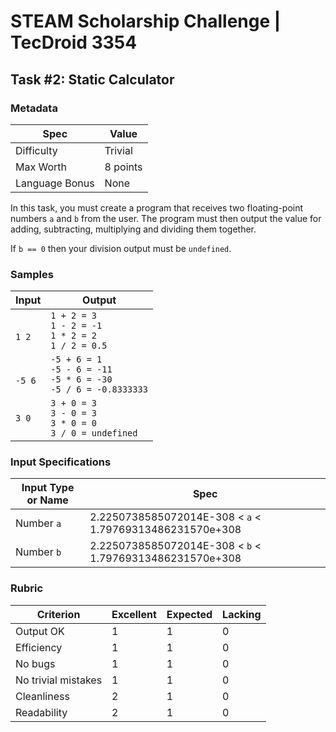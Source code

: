 # STEAM Scholarship Challenge | TecDroid 3354
## Task  #2: Static Calculator

### Metadata
| Spec | Value |
| ---- | ---- |
| Difficulty | Trivial |
| Max Worth | 8 points |
| Language Bonus | None |

In this task, you must create a program that receives two floating-point numbers `a` and `b` from the user. The program must then output the value for adding, subtracting, multiplying and dividing them together.

If `b == 0` then your division output must be `undefined`.

### Samples
| Input | Output |
| ---- | ---- |
| <br>`1 2`<br> | `1 + 2 = 3`<br>`1 - 2 = -1`<br>`1 * 2 = 2`<br>`1 / 2 = 0.5` |
| <br>`-5 6`<br> | `-5 + 6 = 1`<br>`-5 - 6 = -11`<br>`-5 * 6 = -30`<br>`-5 / 6 = -0.8333333`<br> |
| `3 0` | `3 + 0 = 3`<br>`3 - 0 = 3`<br>`3 * 0 = 0`<br>`3 / 0 = undefined` |

### Input Specifications
| Input Type or Name | Spec |
| ---- | ---- |
| Number `a` | 2.2250738585072014E-308 < `a` < 1.79769313486231570e+308 |
| Number `b` | 2.2250738585072014E-308 < `b` < 1.79769313486231570e+308 |

### Rubric
| Criterion | Excellent | Expected | Lacking |
| ---- | ---- | ---- | ---- |
| Output OK | 1 | 1 | 0 |
| Efficiency | 1 | 1 | 0 |
| No bugs | 1 | 1 | 0 |
| No trivial mistakes | 1 | 1 | 0 |
| Cleanliness | 2 | 1 | 0 |
| Readability | 2 | 1 | 0 |
